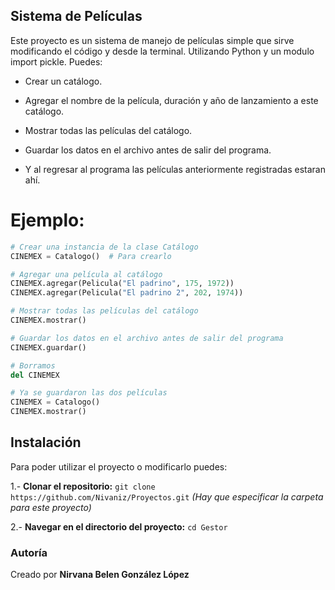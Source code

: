 ## Sistema de Películas

Este proyecto es un sistema de manejo de películas simple que sirve modificando el código y desde la terminal. Utilizando Python y un modulo import pickle. Puedes:

- Crear un catálogo.

- Agregar el nombre de la película, duración y año de lanzamiento a este catálogo.

- Mostrar todas las películas del catálogo.

- Guardar los datos en el archivo antes de salir del programa.

- Y al regresar al programa las películas anteriormente registradas estaran ahí.

# Ejemplo:

```python
# Crear una instancia de la clase Catálogo
CINEMEX = Catalogo()  # Para crearlo

# Agregar una película al catálogo
CINEMEX.agregar(Pelicula("El padrino", 175, 1972))
CINEMEX.agregar(Pelicula("El padrino 2", 202, 1974))

# Mostrar todas las películas del catálogo
CINEMEX.mostrar()

# Guardar los datos en el archivo antes de salir del programa
CINEMEX.guardar()

# Borramos
del CINEMEX

# Ya se guardaron las dos películas
CINEMEX = Catalogo()
CINEMEX.mostrar()
```

## Instalación

Para poder utilizar el proyecto o modificarlo puedes:

1.- **Clonar el repositorio:**
`git clone https://github.com/Nivaniz/Proyectos.git`
*(Hay que especificar la carpeta para este proyecto)*

2.- **Navegar en el directorio del proyecto:**
`cd Gestor`

### Autoría

Creado por **Nirvana Belen González López**
